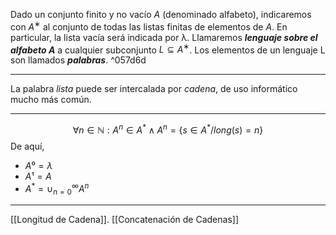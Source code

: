 Dado un conjunto finito y no vacío $A$ (denominado alfabeto), indicaremos con $A^∗$ al conjunto de todas las listas finitas de elementos de $A$. 
En particular, la lista vacía será indicada por λ. 
Llamaremos ***lenguaje sobre el alfabeto A*** a cualquier subconjunto $L ⊆ A^∗$. 
Los elementos de un lenguaje L son llamados ***palabras***. ^057d6d
***
La palabra *lista* puede ser intercalada por *cadena*, de uso informático mucho más común.
***
$$∀n∈ℕ:A^n∈A^* ∧A^n=\{s∈A^*/long(s)=n\}$$De aquí, 
- $A⁰= λ$
- $A¹=A$
- $A^*=\cup_{n=0}^{\infty}A^n$
***
[[Longitud de Cadena]]. 
[[Concatenación de Cadenas]]
